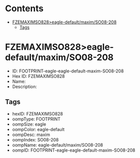 



Contents
========

* [FZEMAXIMSO828>eagle-default/maxim/SO08-208](#fzemaximso828eagle-defaultmaximso08-208)
	* [Tags](#tags)

# FZEMAXIMSO828>eagle-default/maxim/SO08-208

- ID: FOOTPRINT-eagle-eagle-default-maxim-SO08-208
- Hex ID: FZEMAXIMSO828
- Name: 
- Description: 

## Tags

- hexID: FZEMAXIMSO828
- oompType: FOOTPRINT
- oompSize: eagle
- oompColor: eagle-default
- oompDesc: maxim
- oompIndex: SO08-208
- oompName: eagle-default/maxim/SO08-208
- oompID: FOOTPRINT-eagle-eagle-default-maxim-SO08-208

